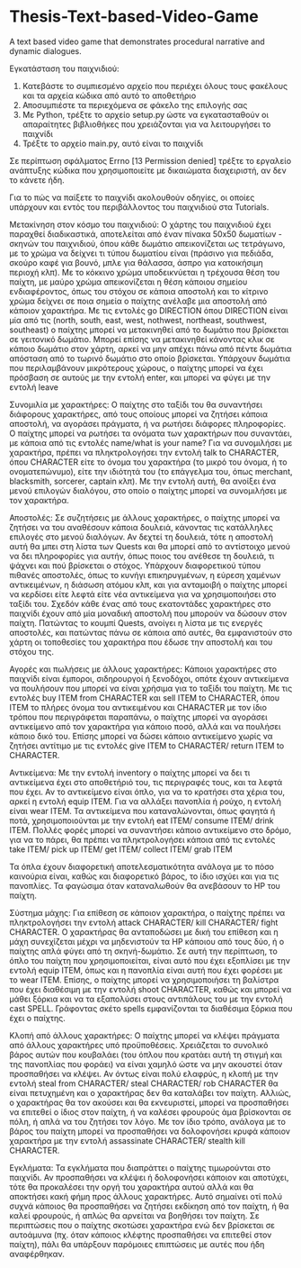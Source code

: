 # Thesis-Text-based-Video-Game
A text based video game that demonstrates procedural narrative and dynamic dialogues.

Εγκατάσταση του παιχνιδιού:
1. Κατεβάστε το συμπιεσμένο αρχείο που περιέχει όλους τους φακέλους και τα αρχεία κώδικα από αυτό το αποθετήριο
2. Αποσυμπιέστε τα περιεχόμενα σε φάκελο της επιλογής σας
3. Με Python, τρέξτε το αρχείο setup.py ώστε να εγκατασταθούν οι απαραίτητες βιβλιοθήκες που χρειάζονται για να λειτουργήσει το παιχνίδι
4. Τρέξτε το αρχείο main.py, αυτό είναι το παιχνίδι

Σε περίπτωση σφάλματος Errno [13 Permission denied] τρέξτε το εργαλείο ανάπτυξης κώδικα που χρησιμοποιείτε με δικαιώματα διαχειριστή, αν δεν το κάνετε ήδη.

Για το πώς να παίξετε το παιχνίδι ακολουθούν οδηγίες, οι οποίες υπάρχουν και εντός του περιβάλλοντος του παιχνιδιού στα Tutorials.

Μετακίνηση στον κόσμο του παιχνιδιού:
Ο χάρτης του παιχνιδιού έχει παραχθεί διαδικαστικά, αποτελείται από έναν πίνακα 50x50 δωματίων - σκηνών του παιχνιδιού, όπου κάθε δωμάτιο απεικονίζεται ως τετράγωνο, με το χρώμα να δείχνει τι τύπου δωματίου είναι (πράσινο για πεδιάδα, σκούρο καφέ για βουνό, μπλε για θάλασσα, άσπρο για κατοικήσιμη περιοχή κλπ). Με το κόκκινο χρώμα υποδεικνύεται η τρέχουσα θέση του παίχτη, με μαύρο χρώμα απεικονίζεται η θέση κάποιου σημείου ενδιαφέροντος, όπως του στόχου σε κάποια αποστολή και το κίτρινο χρώμα δείχνει σε ποια σημεία ο παίχτης ανέλαβε μια αποστολή από κάποιον χαρακτήρα. Με τις εντολές go DIRECTION όπου DIRECTION είναι μία από τις (north, south, east, west, nothwest, northeast, southwest, southeast) ο παίχτης μπορεί να μετακινηθεί από το δωμάτιο που βρίσκεται σε γειτονικό δωμάτιο. Μπορεί επίσης να μετακινηθεί κάνοντας κλικ σε κάποιο δωμάτιο στον χάρτη, αρκεί να μην απέχει πάνω από πέντε δωμάτια απόσταση από το τωρινό δωμάτιο στο οποίο βρίσκεται.
Υπάρχουν δωμάτια που περιλαμβάνουν μικρότερους χώρους, ο παίχτης μπορεί να έχει πρόσβαση σε αυτούς με την εντολή enter, και μπορεί να φύγει με την εντολή leave

Συνομιλία με χαρακτήρες:
Ο παίχτης στο ταξίδι του θα συναντήσει διάφορους χαρακτήρες, από τους οποίους μπορεί να ζητήσει κάποια αποστολή, να αγοράσει πράγματα, ή να ρωτήσει διάφορες πληροφορίες. Ο παίχτης μπορεί να ρωτήσει τα ονόματα των χαρακτήρων που συναντάει, με κάποια από τις εντολές name/what is your name? Για να συνομιλήσει με χαρακτήρα, πρέπει να πληκτρολογήσει την εντολή talk to CHARACTER, όπου CHARACTER είτε το όνομα του χαρακτήρα (το μικρό του όνομα, ή το ονοματεπώνυμο), είτε την ιδιότητά του (το επάγγελμα του, όπως merchant, blacksmith, sorcerer, captain κλπ). Με την εντολή αυτή, θα ανοίξει ένα μενού επιλογών διαλόγου, στο οποίο ο παίχτης μπορεί να συνομιλήσει με τον χαρακτήρα.

Αποστολές:
Σε συζητήσεις με άλλους χαρακτήρες, ο παίχτης μπορεί να ζητήσει να του αναθέσουν κάποια δουλειά, κάνοντας τις κατάλληλες επιλογές στο μενού διαλόγων. Αν δεχτεί τη δουλειά, τότε η αποστολή αυτή θα μπει στη λίστα των Quests και θα μπορεί από το αντίστοιχο μενού να δει πληροφορίες για αυτήν, όπως ποιος του ανέθεσε τη δουλειά, τι ψάχνει και πού βρίσκεται ο στόχος. Υπάρχουν διαφορετικού τύπου πιθανές αποστολές, όπως το κυνήγι επικηρυγμένων, η εύρεση χαμένων αντικειμένων, η διάσωση ατόμου κλπ, και για ανταμοιβή ο παίχτης μπορεί να κερδίσει είτε λεφτά είτε νέα αντικείμενα για να χρησιμοποιήσει στο ταξίδι του. Σχεδόν κάθε ένας από τους εκατοντάδες χαρακτήρες στο παιχνίδι έχουν από μία μοναδική αποστολή που μπορούν να δώσουν στον παίχτη.
Πατώντας το κουμπί Quests, ανοίγει η λίστα με τις ενεργές αποστολές, και πατώντας πάνω σε κάποια από αυτές, θα εμφανιστούν στο χάρτη οι τοποθεσίες του χαρακτήρα που έδωσε την αποστολή και του στόχου της.

Αγορές και πωλήσεις με άλλους χαρακτήρες:
Κάποιοι χαρακτήρες στο παιχνίδι είναι έμποροι, σιδηρουργοί ή ξενοδόχοι, οπότε έχουν αντικείμενα να πουλήσουν που μπορεί να είναι χρήσιμα για το ταξίδι του παίχτη. Με τις εντολές buy ITEM from CHARACTER και sell ITEM to CHARACTER, όπου ITEM το πλήρες όνομα του αντικειμένου και CHARACTER με τον ίδιο τρόπου που περιγράφεται παραπάνω, ο παίχτης μπορεί να αγοράσει αντικείμενο από τον χαρακτήρα για κάποιο ποσό, αλλά και να πουλήσει κάποιο δικό του. Επίσης μπορεί να δώσει κάποιο αντικείμενο χωρίς να ζητήσει αντίτιμο με τις εντολές give ITEM to CHARACTER/ return ITEM to CHARACTER.

Αντικείμενα:
Με την εντολή inventory ο παίχτης μπορεί να δει τι αντικείμενα έχει στο αποθετήριό του, τις περιγραφές τους, και τα λεφτά που έχει. Αν το αντικείμενο είναι όπλο, για να το κρατήσει στα χέρια του, αρκεί η εντολή equip ITEM. Για να αλλάξει πανοπλία ή ρούχο, η εντολή είναι wear ITEM. Τα αντικείμενα που καταναλώνονται, όπως φαγητά ή ποτά, χρησιμοποιούνται με την εντολή eat ITEM/ consume ITEM/ drink ITEM.
Πολλές φορές μπορεί να συναντήσει κάποιο αντικείμενο στο δρόμο, για να το πάρει, θα πρέπει να πληκτρολογήσει κάποια από τις εντολές take ITEM/ pick up ITEM/ get ITEM/ collect ITEM/ grab ITEM

Τα όπλα έχουν διαφορετική αποτελεσματικότητα ανάλογα με το πόσο καινούρια είναι, καθώς και διαφορετικό βάρος, το ίδιο ισχύει και για τις πανοπλίες. Τα φαγώσιμα όταν καταναλωθούν θα ανεβάσουν το HP του παίχτη.

Σύστημα μάχης:
Για επίθεση σε κάποιον χαρακτήρα, ο παίχτης πρέπει να πληκτρολογήσει την εντολή attack CHARACTER/ kill CHARACTER/ fight CHARACTER. Ο χαρακτήρας θα ανταποδώσει με δική του επίθεση και η μάχη συνεχίζεται μέχρι να μηδενιστούν τα HP κάποιου από τους δύο, ή ο παίχτης απλά 
φύγει από τη σκηνή-δωμάτιο. Σε αυτή την περίπτωση, το όπλο του παίχτη που χρησιμοποιείται, είναι αυτό που έχει εξοπλίσει με την εντολή equip ITEM, όπως και η πανοπλία είναι αυτή που έχει φορέσει με το wear ITEM. Επίσης, ο παίχτης μπορεί να χρησιμοποιήσει τη βαλίστρα που έχει διαθέσιμη με την εντολή shoot CHARACTER, καθώς και μπορεί να μάθει ξόρκια και να τα εξαπολύσει στους αντιπάλους του με την εντολή cast SPELL. Γράφοντας σκέτο spells εμφανίζονται τα διαθέσιμα ξόρκια που έχει ο παίχτης.

Κλοπή από άλλους χαρακτήρες:
Ο παίχτης μπορεί να κλέψει πράγματα από άλλους χαρακτήρες υπό προϋποθέσεις. Χρειάζεται το συνολικό βάρος αυτών που κουβαλάει (του όπλου που κρατάει αυτή τη στιγμή και της πανοπλίας που φοράει) να είναι χαμηλό ώστε να μην ακουστεί όταν προσπαθήσει να κλέψει. Αν όντως είναι πολύ ελαφρύς, η κλοπή με την εντολή steal from CHARACTER/ steal CHARACTER/ rob CHARACTER θα είναι πετυχημένη και ο χαρακτήρας δεν θα καταλάβει τον παίχτη. Αλλιώς, ο χαρακτήρας θα τον ακούσει και θα εκνευριστεί, μπορεί να  προσπαθήσει να επιτεθεί ο ίδιος στον παίχτη, ή να καλέσει φρουρούς άμα βρίσκονται σε πόλη, ή απλά να του ζητήσει τον λόγο. Με τον ίδιο τρόπο, ανάλογα με το βάρος του παίχτη μπορεί να προσπαθήσει να δολοφονήσει κρυφά κάποιον χαρακτήρα με την εντολή assassinate CHARACTER/ stealth kill CHARACTER.

Εγκλήματα:
Τα εγκλήματα που διαπράττει ο παίχτης τιμωρούνται στο παιχνίδι. Αν προσπαθήσει να κλέψει ή δολοφονήσει κάποιον και αποτύχει, τότε θα προκαλέσει την οργή του χαρακτήρα αυτού αλλά και θα αποκτήσει κακή φήμη προς άλλους χαρακτήρες. Αυτό σημαίνει οτί πολύ συχνά κάποιος θα προσπαθήσει να ζητήσει εκδίκηση από τον παίχτη, ή θα καλεί φρουρούς, ή απλώς θα αρνείται να βοηθήσει τον παίχτη. Σε περιπτώσεις που ο παίχτης σκοτώσει χαρακτήρα ενώ δεν βρίσκεται σε αυτοάμυνα (πχ. όταν κάποιος κλέφτης προσπαθήσει να επιτεθεί στον παίχτη), πάλι θα υπάρξουν παρόμοιες επιπτώσεις με αυτές που ήδη αναφέρθηκαν.

